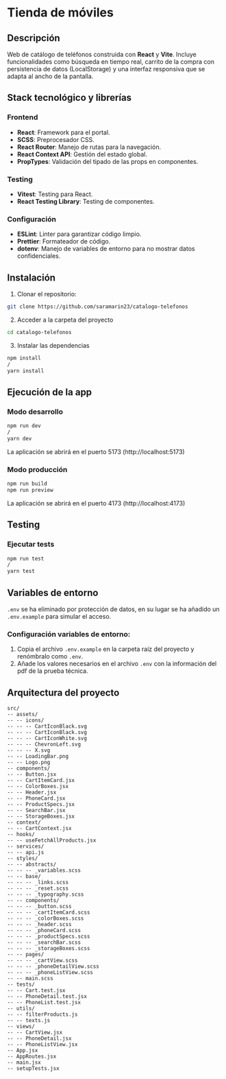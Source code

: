 # Tienda de móviles

## **Descripción**

Web de catálogo de teléfonos construida con **React** y **Vite**. Incluye funcionalidades como búsqueda en tiempo real, carrito de la compra con persistencia de datos (LocalStorage) y una interfaz responsiva que se adapta al ancho de la pantalla.

## Stack tecnológico y librerías

### **Frontend**

- **React**: Framework para el portal.
- **SCSS**: Preprocesador CSS.
- **React Router**: Manejo de rutas para la navegación.
- **React Context API**: Gestión del estado global.
- **PropTypes**: Validación del tipado de las props en componentes.

### **Testing**

- **Vitest**: Testing para React.
- **React Testing Library**: Testing de componentes.

### **Configuración**

- **ESLint**: Linter para garantizar código limpio.
- **Prettier**: Formateador de código.
- **dotenv**: Manejo de variables de entorno para no mostrar datos confidenciales.

## **Instalación**

1. Clonar el repositorio:

```bash
git clone https://github.com/saramarin23/catalogo-telefonos
```

2. Acceder a la carpeta del proyecto

```bash
cd catalogo-telefonos
```

3. Instalar las dependencias

```bash
npm install
/
yarn install
```

## **Ejecución de la app**

### Modo desarrollo

```bash
npm run dev
/
yarn dev
```

La aplicación se abrirá en el puerto 5173 (http://localhost:5173)

### Modo producción

```bash
npm run build
npm run preview
```

La aplicación se abrirá en el puerto 4173 (http://localhost:4173)

## **Testing**

### **Ejecutar tests**

```bash
npm run test
/
yarn test
```

## Variables de entorno

`.env` se ha eliminado por protección de datos, en su lugar se ha añadido un `.env.example` para simular el acceso.

### Configuración variables de entorno:

1. Copia el archivo `.env.example` en la carpeta raíz del proyecto y renómbralo como `.env`.
2. Añade los valores necesarios en el archivo `.env` con la información del pdf de la prueba técnica.

## Arquitectura del proyecto

```plaintext
src/
-- assets/
-- -- icons/
-- -- -- CartIconBlack.svg
-- -- -- CartIconBlack.svg
-- -- -- CartIconWhite.svg
-- -- -- ChevronLeft.svg
-- -- -- X.svg
-- -- LoadingBar.png
-- -- Logo.png
-- components/
-- -- Button.jsx
-- -- CartItemCard.jsx
-- -- ColorBoxes.jsx
-- -- Header.jsx
-- -- PhoneCard.jsx
-- -- ProductSpecs.jsx
-- -- SearchBar.jsx
-- -- StorageBoxes.jsx
-- context/
-- -- CartContext.jsx
-- hooks/
-- -- useFetchAllProducts.jsx
-- services/
-- -- api.js
-- styles/
-- -- abstracts/
-- -- -- _variables.scss
-- -- base/
-- -- -- _links.scss
-- -- -- _reset.scss
-- -- -- _typography.scss
-- -- components/
-- -- -- _button.scss
-- -- -- _cartItemCard.scss
-- -- -- _colorBoxes.scss
-- -- -- _header.scss
-- -- -- _phoneCard.scss
-- -- -- _productSpecs.scss
-- -- -- _searchBar.scss
-- -- -- _storageBoxes.scss
-- -- pages/
-- -- -- _cartView.scss
-- -- -- _phoneDetailView.scss
-- -- -- _phoneListView.scss
-- -- main.scss
-- tests/
-- -- Cart.test.jsx
-- -- PhoneDetail.test.jsx
-- -- PhoneList.test.jsx
-- utils/
-- -- filterProducts.js
-- -- texts.js
-- views/
-- -- CartView.jsx
-- -- PhoneDetail.jsx
-- -- PhoneListView.jsx
-- App.jsx
-- AppRoutes.jsx
-- main.jsx
-- setupTests.jsx
```

